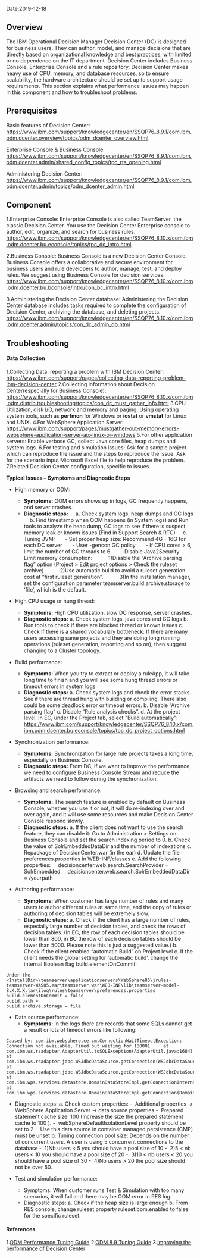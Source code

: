 Date:2019-12-18

## Overview

The IBM Operational Decision Manager Decision Center (DC) is designed for business users. They can author, model, and manage decisions that are directly based on organizational knowledge and best practices, with limited or no dependence on the IT department. Decision Center includes Business Console, Enterprise Console and a rule repository. Decision Center makes heavy use of CPU, memory, and database resources, so to ensure scalability, the hardware architecture should be set up to support usage requirements. This section explains what performance issues may happen in this component and how to troubleshoot problems.

## Prerequisites

Basic features of Decision Center:
https://www.ibm.com/support/knowledgecenter/en/SSQP76_8.9.1/com.ibm.odm.dcenter.overview/topics/odm_dcenter_overview.html

Enterprise Console & Business Console:
https://www.ibm.com/support/knowledgecenter/en/SSQP76_8.9.1/com.ibm.odm.dcenter.admin/shared_config_topics/tpc_rts_opening.html

Administering Decision Center:
https://www.ibm.com/support/knowledgecenter/en/SSQP76_8.9.1/com.ibm.odm.dcenter.admin/topics/odm_dcenter_admin.html

## Component

1.Enterprise Console: Enterprise Console is also called TeamServer, the classic Decision Center. You use the Decision Center Enterprise console to author, edit, organize, and search for business rules. 
https://www.ibm.com/support/knowledgecenter/en/SSQP76_8.10.x/com.ibm.odm.dcenter.bu.econsole/topics/tpc_dc_intro.html

2.Business Console: Business Console is a new Decision Center Console. Business Console offers a collaborative and secure environment for business users and rule developers to author, manage, test, and deploy rules. We suggest using Business Console for decision services. 
https://www.ibm.com/support/knowledgecenter/en/SSQP76_8.10.x/com.ibm.odm.dcenter.bu.bconsole/intro/con_bc_intro.html

3.Administering the Decision Center database: Administering the Decision Center database includes tasks required to complete the configuration of Decision Center, archiving the database, and deleting projects.
https://www.ibm.com/support/knowledgecenter/en/SSQP76_8.10.x/com.ibm.odm.dcenter.admin/topics/con_dc_admin_db.html

## Troubleshooting

#### Data Collection

1.Collecting Data: reporting a problem with IBM Decision Center: https://www.ibm.com/support/pages/collecting-data-reporting-problem-ibm-decision-center
2.Collecting information about Decision Center(especially for Business Console): https://www.ibm.com/support/knowledgecenter/en/SSQP76_8.10.x/com.ibm.odm.distrib.troubleshooting/topics/con_dc_must_gather_info.html
3.CPU Utilization, disk I/O, network and memory and paging: Using operating system tools, such as **perfmon** for Windows or **iostat** or **vmstat** for Linux and UNIX.
4.For WebSphere Application Server: https://www.ibm.com/support/pages/mustgather-out-memory-errors-websphere-application-server-aix-linux-or-windows
5.For other application servers: Enable verbose GC, collect Java core files, heap dumps and system logs. 
6.For testing and simulation issues: Ask for a sample project which can reproduce the issue and the steps to reproduce the issue. Ask for the scenario input Microsoft Excel file to help reproduce the problem.
7.Related Decision Center configuration, specific to issues.

**Typical Issues – Symptoms and Diagnostic Steps**

* High memory or OOM:
  - **Symptoms:** OOM errors shows up in logs, GC frequently happens, and server crashes.
  - **Diagnostic steps:**
&nbsp;&nbsp;&nbsp;&nbsp;a. Check system logs, heap dumps and GC logs
&nbsp;&nbsp;&nbsp;&nbsp;b. Find timestamp when OOM happens (in System logs) and Run tools to analyze the heap dump, GC logs to see if there is suspect memory leak or known issues (Find in Support Search & RTC)
&nbsp;&nbsp;&nbsp;&nbsp;c. Tuning JVM:
&nbsp;&nbsp;&nbsp;&nbsp;&nbsp;&nbsp;-	Set proper heap size: Recommend 4G – 16G for each DC server
&nbsp;&nbsp;&nbsp;&nbsp;&nbsp;&nbsp;-	User -gencon GC policy
&nbsp;&nbsp;&nbsp;&nbsp;&nbsp;&nbsp;-	If CPU cores > 6, limit the number of GC threads to 6
&nbsp;&nbsp;&nbsp;&nbsp;&nbsp;&nbsp;-	Disable Java2Security 
&nbsp;&nbsp;&nbsp;&nbsp;&nbsp;&nbsp;-	Limit memory consumption: 
&nbsp;&nbsp;&nbsp;&nbsp;&nbsp;&nbsp;&nbsp;&nbsp;&nbsp;&nbsp;1)Disable the “Archive parsing flag” option (Project > Edit project options > Check the ruleset archive)
&nbsp;&nbsp;&nbsp;&nbsp;&nbsp;&nbsp;&nbsp;&nbsp;&nbsp;&nbsp;2)Use automatic build to avoid a ruleset generation cost at “first ruleset generation”.
&nbsp;&nbsp;&nbsp;&nbsp;&nbsp;&nbsp;&nbsp;&nbsp;&nbsp;&nbsp;3)In the installation manager, set the configuration parameter teamserver.build.archive.storage to ‘file’, which is the default.

* High CPU usage or hung thread:
  - **Symptoms:** High CPU utilization, slow DC response, server crashes.
  - **Diagnostic steps:**
a. Check system logs, java cores and GC logs
b. Run tools to check if there are blocked thread or known issues
c. Check if there is a shared vocabulary bottleneck: If there are many users accessing same projects and they are doing long running operations (ruleset generation, reporting and so on), then suggest changing to a Cluster topology.

* Build performance: 
  - **Symptoms:** When you try to extract or deploy a ruleApp, it will take long time to finish and you will see some hung thread errors or timeout errors in system logs
  - **Diagnostic steps:**
a. Check system logs and check the error stacks. See if there are thread hung with building or compiling. There also could be some deadlock error or timeout errors.
b. Disable “Archive parsing flag”
c. Disable “Rule analysis checks”.
d. At the project level: In EC, under the Project tab, select "Build automatically": https://www.ibm.com/support/knowledgecenter/SSQP76_8.10.x/com.ibm.odm.dcenter.bu.econsole/topics/tpc_dc_project_options.html

* Synchronization performance:
  - **Symptoms:** Synchronization for large rule projects takes a long time, especially on Business Console.
  - **Diagnostic steps:** From DC, if we want to improve the performance, we need to configure Business Console Stream and reduce the artifacts we need to follow during the synchronization.

* Browsing and search performance:
  - **Symptoms:** The search feature is enabled by default on Business Console, whether you use it or not, it will do re-indexing over and over again, and it will use some resources and make Decision Center Console respond slowly.
  - **Diagnostic steps:**
a. If the client does not want to use the search feature, they can disable it: Go to Administration > Settings on Business Console and set the search indexing period to 0.
b. Check the value of SolrEmbeddedDataDir and the number of indexations
c. Repackage of DecisionCenter.war (in the ear) 
d. Update the file preferences.properties in WEB-INF/classes 
e. Add the following properties:
&nbsp;&nbsp;&nbsp;&nbsp;decisioncenter.web.search.SearchProvider = SolrEmbedded
&nbsp;&nbsp;&nbsp;&nbsp;decisioncenter.web.search.SolrEmbeddedDataDir = /yourpath

* Authoring performance: 
  - **Symptoms:** When customer has large number of rules and many users to author different rules at same time, and the copy of rules or authoring of decision tables will be extremely slow.
  - **Diagnostic steps:**
a. Check if the client has a large number of rules, especially large number of decision tables, and check the rows of decision tables. (In EC, the row of each decision tables should be lower than 800, in BC the row of each decision tables should be lower than 5000. Please note this is just a suggested value.)
b. Check if the client enabled “automatic Build” on Project level
c. If the client needs the global setting for ‘automatic build’, change the internal Boolean flag build.elementOnCommit: 
```
Under the <InstallDir>\teamserver\applicationservers\WebSphere85\jrules-teamserver-WAS85.ear\teamserver.war\WEB-INF\lib\teamserver-model-8.X.X.X.jar\ilog\rules\teamserver\preferences.properties
build.elementOnCommit = false
build.path =
build.archive.storage = file
```

* Data source performance:
  - **Symptoms:** In the logs there are records that some SQLs cannot get a result or lots of timeout errors like following:
  
```
Caused by: com.ibm.websphere.ce.cm.ConnectionWaitTimeoutException: Connection not available, Timed out waiting for 180001     at com.ibm.ws.rsadapter.AdapterUtil.toSQLException(AdapterUtil.java:1684)     at com.ibm.ws.rsadapter.jdbc.WSJdbcDataSource.getConnection(WSJdbcDataSource.java:686)     at com.ibm.ws.rsadapter.jdbc.WSJdbcDataSource.getConnection(WSJdbcDataSource.java:636)     at com.ibm.wps.services.datastore.DomainDataStoreImpl.getConnectionInternal(DomainDataStoreImpl.java:185)     at com.ibm.wps.services.datastore.DomainDataStoreImpl.getConnection(DomainDataStoreImpl.java:128)
```

* Diagnostic steps:
a. Check custom properties:
-&nbsp;	 Additional properties → WebSphere Application Server -> data source properties
-&nbsp; Prepared statement cache size: 100 (Increase the size the prepared statement cache to 100 ).
-&nbsp;	 webSphereDefaultIsolationLevel property should be set to 2
-&nbsp;	 Use this data source in container managed persistence (CMP) must be unset
b. Tuning connection pool size: Depends on the number of concurrent users. A user is using 5 concurrent connections to the database
-&nbsp;	 1)Nb users < 5 you should have a pool size of 10
-&nbsp;	 2)5 < nb users < 10 you should have a pool size of 20
-&nbsp;	 3)10 < nb users < 20 you should have a pool size of 30
-&nbsp;	 4)Nb users > 20 the pool size should not be over 50.

* Test and simulation performance:
  - Symptoms: When customer runs Test & Simulation with too many scenarios, it will fail and there may be OOM error in RES log.
  -	Diagnostic steps: 
a. Check if the heap size is large enough
b. From RES console, change ruleset property ruleset.bom.enabled to false for the specific ruleset.

#### References
1.[ODM Performance Tuning Guide](http://www.redbooks.ibm.com/redpapers/pdfs/redp4899.pdf)
2.[ODM 8.9 Tuning Guide](https://www.ibm.com/community/automation/wp-content/uploads/sites/8/2019/02/ODM89xTuningGuideV2.0.pdf)
3.[Improving the performance of Decision Center](https://www.ibm.com/support/knowledgecenter/en/SSQP76_8.9.1/com.ibm.odm.dcenter.admin/topics/tpc_dc_admn_perf.html) 
